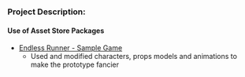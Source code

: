 ### Project Description:

#### Use of Asset Store Packages

- [Endless Runner - Sample Game](https://assetstore.unity.com/packages/essentials/tutorial-projects/endless-runner-sample-game-87901)
    - Used and modified characters, props models and animations to make the prototype fancier
